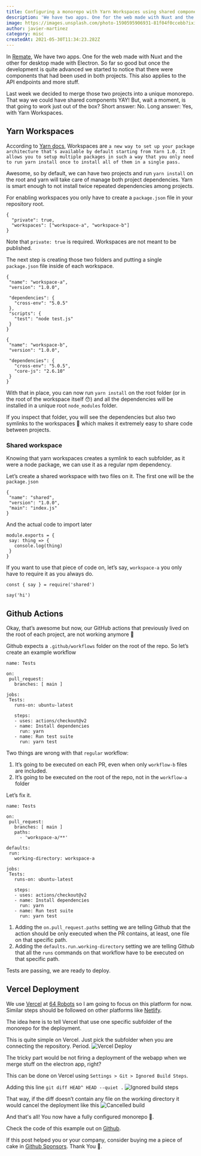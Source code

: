 ```yaml
---
title: Configuring a monorepo with Yarn Workspaces using shared components, GitHub actions, and Vercel deployment.
description: 'We have two apps. One for the web made with Nuxt and the other for desktop made with Electron. So far so good but once the development is quite advanced we started to notice that there were components that had been used in both projects. Last week we decided to merge those two projects into a unique monorepo.'
image: https://images.unsplash.com/photo-1590595906931-81f04f0ccebb?ixid=MnwxMjA3fDB8MHxwaG90by1wYWdlfHx8fGVufDB8fHx8&amp;ixlib=rb-1.2.1&amp;auto=format&amp;fit=crop&amp;w=1950&amp;q=80
author: javier-martinez
category: misc
createdAt: 2021-05-30T11:34:23.282Z
---
```


In [Remate](https://remate.io/), We have two apps. One for the web made with Nuxt and the other for desktop made with Electron. So far so good but once the development is quite advanced we started to notice that there were components that had been used in both projects. This also applies to the API endpoints and more stuff.

Last week we decided to merge those two projects into a unique monorepo. That way we could have shared components YAY! But, wait a moment, is that going to work just out of the box? Short answer: No. Long answer: Yes, with Yarn Workspaces.

## Yarn Workspaces

According to [Yarn docs](https://classic.yarnpkg.com/en/docs/workspaces/), Workspaces are
`a new way to set up your package architecture that’s available by default starting from Yarn 1.0. It allows you to setup multiple packages in such a way that you only need to run yarn install once to install all of them in a single pass.`

Awesome, so by default, we can have two projects and run `yarn install` on the root and yarn will take care of manage both project dependencies. Yarn is smart enough to not install twice repeated dependencies among projects.

For enabling workspaces you only have to create a `package.json` file in your repository root.
```json[package.json]
{
  "private": true,
  "workspaces": ["workspace-a", "workspace-b"]
}
```
Note that `private: true` is required. Workspaces are not meant to be published.

The next step is creating those two folders and putting a single `package.json` file inside of each workspace.
```json[workspace-a/package.json]
{
 "name": "workspace-a",
 "version": "1.0.0",

 "dependencies": {
   "cross-env": "5.0.5"
 },
 "scripts": {
   "test": "node test.js"
 }
}
```

```json[workspace-b/package.json]
{
 "name": "workspace-b",
 "version": "1.0.0",

 "dependencies": {
   "cross-env": "5.0.5",
   "core-js": "2.6.10"
 }
}
```

With that in place, you can now run `yarn install` on the root folder (or in the root of the workspace itself 😯) and all the dependencies will be installed in a unique root `node_modules` folder.

If you inspect that folder, you will see the dependencies but also two symlinks to the workspaces 🤯 which makes it extremely easy to share code between projects.

### Shared workspace
Knowing that yarn workspaces creates a symlink to each subfolder, as it were a node package, we can use it as a regular npm dependency.

Let’s create a shared workspace with two files on it. The first one will be the `package.json`
```json[shared/package.json]
{
 "name": "shared",
 "version": "1.0.0",
 "main": "index.js"
}
```
And the actual code to import later
```js[shared/index.js]
module.exports = {
 say: thing => {
   console.log(thing)
 }
}
```
If you want to use that piece of code on, let’s say, `workspace-a` you only have to require it as you always do.

```js[package-a/index.js]
const { say } = require('shared')

say('hi')
```

## Github Actions
Okay, that’s awesome but now, our GitHub actions that previously lived on the root of each project,  are not working anymore 🙂

Github expects a `.github/workflows` folder on the root of the repo. So let’s create an example workflow
```yml[.github/workflows/tests-a.yml]
name: Tests

on:
 pull_request:
   branches: [ main ]

jobs:
 Tests:
   runs-on: ubuntu-latest

   steps:
   - uses: actions/checkout@v2
   - name: Install dependencies
     run: yarn
   - name: Run test suite
     run: yarn test
```
Two things are wrong with that `regular` workflow:

1. It’s going to be executed on each PR, even when only `workflow-b` files are included.
2. It’s going to be executed on the root of the repo, not in the `workflow-a` folder

Let’s fix it.
```yml[.github/workflows/tests-a.yml]
name: Tests

on:
 pull_request:
   branches: [ main ]
   paths:
     - 'workspace-a/**'

defaults:
 run:
   working-directory: workspace-a

jobs:
 Tests:
   runs-on: ubuntu-latest

   steps:
   - uses: actions/checkout@v2
   - name: Install dependencies
     run: yarn
   - name: Run test suite
     run: yarn test
```
1. Adding the `on.pull_request.paths` setting we are telling Github that the action should be only executed when the PR contains, at least, one file on that specific path.
2. Adding the `defaults.run.working-directory` setting we are telling Github that all the `runs` commands on that workflow have to be executed on that specific path.

Tests are passing, we are ready to deploy.

## Vercel Deployment

We use [Vercel](https://vercel.com/) at [64 Robots](https://64robot.com/) so I am going to focus on this platform for now. Similar steps should be followed on other platforms like [Netlify](https://netlify.com/).

The idea here is to tell Vercel that use one specific subfolder of the monorepo for the deployment.

This is quite simple on Vercel. Just pick the subfolder when you are connecting the repository. Period.
![Vercel Deploy](https://user-images.githubusercontent.com/12644599/120103515-42f79b80-c150-11eb-9ff3-cb07055e34a3.png)

The tricky part would be not firing a deployment of the webapp when we merge stuff on the electron app, right?

This can be done on Vercel using `Settings > Git > Ignored Build Steps`.

Adding this line `git diff HEAD^ HEAD --quiet .`
![Ignored build steps](https://user-images.githubusercontent.com/12644599/120103568-83571980-c150-11eb-8439-909e5708edef.png)

That way, if the diff doesn’t contain any file on the working directory it would cancel the deployment like this
![Cancelled build](https://user-images.githubusercontent.com/12644599/120103595-a41f6f00-c150-11eb-8050-35832d044689.png)

And that's all! You now have a fully configured monorepo 🎉.

Check the code of this example out on [Github](https://github.com/beliolfa/monorepo-demo).

If this post helped you or your company, consider buying me a piece of cake in [Github Sponsors](https://github.com/sponsors/beliolfa). Thank You 🥰.